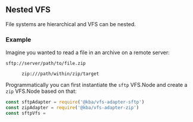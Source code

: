 ## Nested VFS

File systems are hierarchical and VFS can be nested.

### Example

Imagine you wanted to read a file in an archive on a remote server:

```
sftp://server/path/to/file.zip

      zip:///path/within/zip/target
```

Programmatically you can first instantiate the `sftp` VFS.Node and create a
`zip` VFS.Node based on that:

```js
const sftpAdapter = require('@kba/vfs-adapter-sftp')
const zipAdapter = require('@kba/vfs-adapter-zip')
const sftpVfs = 
```


